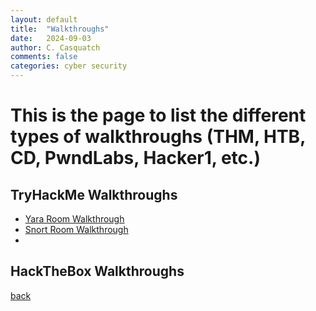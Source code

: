 ```yaml
---
layout: default
title:  "Walkthroughs"
date:   2024-09-03
author: C. Casquatch
comments: false
categories: cyber security
---
```


# This is the page to list the different types of walkthroughs (THM, HTB, CD, PwndLabs, Hacker1, etc.)

## TryHackMe Walkthroughs
* [Yara Room Walkthrough](/THMwalkthroughs/2024/09/03/Yara-Walkthrough.html)
* [Snort Room Walkthrough](/THMwalkthroughs/2024-09-03-Snort-Walkthrough.markdown)
* 
## HackTheBox Walkthroughs

[back](./)
